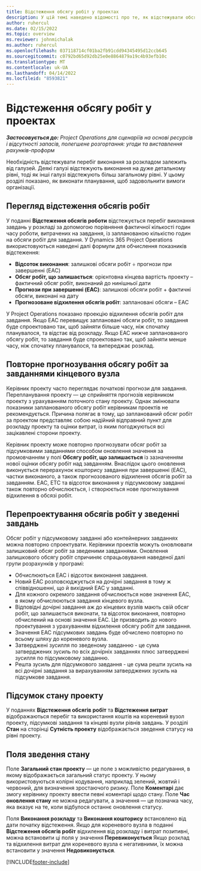 ```yaml
---
title: Відстеження обсягу робіт у проектах
description: У цій темі наведено відомості про те, як відстежувати обсяг і перебіг робіт за проектом.
author: ruhercul
ms.date: 02/15/2022
ms.topic: overview
ms.reviewer: johnmichalak
ms.author: ruhercul
ms.openlocfilehash: 037118714cf01ba2fb91cdd94345495d12ccb645
ms.sourcegitcommit: c0792bd65d92db25e0e8864879a19c4b93efb10c
ms.translationtype: MT
ms.contentlocale: uk-UA
ms.lasthandoff: 04/14/2022
ms.locfileid: "8593821"
---
```

# <a name="project-effort-tracking"></a>Відстеження обсягу робіт у проектах

_**Застосовується до:** Project Operations для сценаріїв на основі ресурсів і відсутності запасів, полегшене розгортання: угоди та виставлення рахунків-проформ_

Необхідність відстежувати перебіг виконання за розкладом залежить від галузей. Деякі галузі відстежують виконання на дуже детальному рівні, тоді як інші галузі відстежують більш загальному рівні. У цьому розділі показано, як виконати планування, щоб задовольнити вимоги організації.

## <a name="effort-tracking-view"></a>Перегляд відстеження обсягів робіт

У поданні **Відстеження обсягів роботи** відстежується перебіг виконання завдань у розкладі за допомогою порівняння фактичної кількості годин часу роботи, витрачених на завдання, із запланованою кількістю годин на обсяги робіт для завдання. У Dynamics 365 Project Operations використовуються наведені далі формули для обчислення показників відстеження:

- **Відсоток виконання**: залишкові обсяги робіт ÷ прогнози при завершенні (EAC) 
- **Обсяг робіт, що залишається**: орієнтовна кінцева вартість проекту – фактичний обсяг робіт, виконаний до нинішньої дати 
- **Прогнози при завершенні (EAC)**: залишкові обсяги робіт + фактичні обсяги, виконані на дату 
- **Прогнозоване відхилення обсягів робіт**: заплановані обсяги – EAC

У Project Operations показано проекцію відхилення обсягів робіт для завдання. Якщо EAC перевищує заплановані обсяги робіт, то завдання буде спроектовано так, щоб зайняти більше часу, ніж спочатку планувалося, та відстає від розкладу. Якщо EAC нижче запланованого обсягу робіт, то завдання буде спроектовано так, щоб зайняти менше часу, ніж спочатку планувалося, та випереджає розклад.

## <a name="reprojecting-effort-on-leaf-node-tasks"></a>Повторне прогнозування обсягу робіт за завданнями кінцевого вузла

Керівник проекту часто переглядає початкові прогнози для завдання. Перепланування проекту — це сприйняття прогнозів керівником проекту з урахуванням поточного стану проекту. Однак змінювати показники запланованого обсягу робіт керівникам проектів не рекомендується. Причина полягає в тому, що запланований обсяг робіт за проектом представляє собою надійний відправний пункт для розкладу проекту та оцінки витрат, із яким погоджуються всі зацікавлені сторони проекту.

Керівник проекту може повторно прогнозувати обсяг робіт за підсумковими завданнями способом оновлення значення за промовчанням у полі **Обсягу робіт, що залишається** із зазначенням нової оцінки обсягу робіт над завданням. Внаслідок цього оновлення виконується перерахунок кошторису завдання при завершенні (EAC), частки виконаного, а також прогнозованого відхилення обсягів робіт за завданням. EAC, ETC та відсоток виконання у підсумковому завданні також повторно обчислюється, і створюється нове прогнозування відхилення в обсязі робіт.

## <a name="reprojection-of-effort-on-summary-tasks"></a>Перепроектування обсягів робіт у зведенні завдань

Обсяг робіт у підсумковому завданні або контейнерних завданнях можна повторно спроектувати. Керівники проектів можуть оновлювати залишковий обсяг робіт за зведеними завданнями. Оновлення залишкового обсягу робіт спричиняє спрацьовування наведеної далі групи розрахунків у програмі:

- Обчислюються EAC і відсоток виконання завдання.
- Новий EAC розповсюджується на дочірні завдання в тому ж співвідношенні, що й вихідний EAC у завданні.
- Для кожного окремого завдання обчислюється нове значення EAC, в якому обчислюються завдання кінцевого вузла. 
- Відповідні дочірні завдання аж до кінцевих вузлів мають свій обсяг робіт, що залишається виконати, та відсоток виконання, повторно обчислений на основі значення EAC. Це призводить до нового проектування з урахуванням відхилення обсягу робіт для завдання. 
- Значення EAC підсумкових завдань буде обчислено повторно по всьому шляху до кореневого вузла.
- Затверджені зусилля по зведеному завданню - це сума затверджених зусиль по всіх дочірніх завданнях плюс затверджені зусилля по підсумковому завданню.
- Решта зусиль для підсумкового завдання - це сума решти зусиль на всі дочірні завдання за вирахуванням затверджених зусиль на підсумкове завдання.

## <a name="project-status-summary"></a>Підсумок стану проекту

У поданнях **Відстеження обсягів робіт** та **Відстеження витрат** відображаються перебіг та використання коштів на кореневий вузол проекту, підсумкові завдання та кінцеві вузли рівнів завдань. У розділі **Стан** на сторінці **Сутність проекту** відображається зведення статусу на рівні проекту.

## <a name="status-summary-fields"></a>Поля зведення стану

Поле **Загальний стан проекту** — це поле з можливістю редагування, в якому відображається загальний статус проекту. У ньому використовуються колірні кодування, наприклад зелений, жовтий і червоний, для визначення зростаючого ризику. Поле **Коментарі** дає змогу керівнику проекту ввести певні коментарі щодо стану. Поле **Час оновлення стану** не можна редагувати, а значення — це позначка часу, яка вказує на те, коли відбулося останнє оновлення статусу.

Поля **Виконання розкладу** та **Виконання кошторису** встановлено від дати початку відстеження. Якщо для кореневого вузла в поданні **Відстеження обсягів робіт** відхилення від розкладу і витрат позитивні, можна встановити ці поля у значення **Перевиконується** Якщо розклад та відхилення витрат для кореневого вузла є негативними, їх можна встановити у значення **Недовиконується**.


[!INCLUDE[footer-include](../includes/footer-banner.md)]
